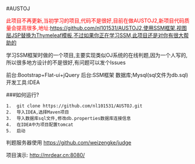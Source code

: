 #AUSTOJ

<font style="color:red">此项目不再更新,当初学习的项目,代码不是很好,目前在做AUSTOJ2,新项目代码质量会提高很多,地址:https://github.com/nl101531/AUSTOJ2,使用SSM框架,视图层JSP替换为Thymeleaf模板,不过如果你正在学习SSM,此项目还是对你有很大帮助的</font>

学习SSM框架时做的一个项目,主要实现类似OJ系统的在线判题,因为一个人写的,所以很多地方设计的不是很好,有问题可以发个Issues

前台:Bootstrap+Flat-ui+jQuery
后台:SSM框架
数据库;Mysql(sql文件为db.sql)
开发工具:IDEA

###如何运行?
```
1.  git clone https://github.com/nl101531/AUSTOJ.git
2.  导入IDEA,选择Maven项目
3.  导入数据库sql文件,修改db.properties数据库连接信息
4.  在IDEA中为项目配置tomcat
5.  启动

```

判题服务器使用 https://github.com/weizengke/judge  

项目演示:  http://mrdear.cn:8080/



